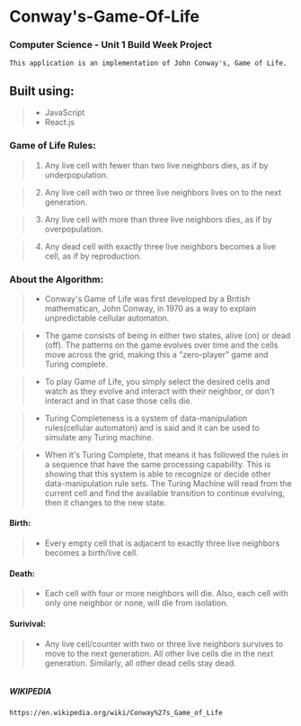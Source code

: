 # Conway's-Game-Of-Life 

### Computer Science - Unit 1 Build Week Project 
```
This application is an implementation of John Conway's, Game of Life.
```
## Built using: 
> - JavaScript
> - React.js

### Game of Life Rules: 

> 1. Any live cell with fewer than two live neighbors dies, as if by underpopulation.

> 2. Any live cell with two or three live neighbors lives on to the next generation.

> 3. Any live cell with more than three live neighbors dies, as if by overpopulation.

> 4. Any dead cell with exactly three live neighbors becomes a live cell, as if by reproduction.

### About the Algorithm: 

> - Conway's Game of Life was first developed by a British mathematican, John Conway, in 1970 as a way to explain unpredictable cellular automaton. 

> - The game consists of being in either two states, alive (on) or dead (off). The patterns on the game evolves over time and the cells move across the grid, making this a "zero-player" game and Turing complete.

> - To play Game of Life, you simply select the desired cells and watch as they evolve and interact with their neighbor, or don't interact and in that case those cells die.

> - Turing Completeness is a system of data-manipulation rules(cellular automaton) and is said and it can be used to simulate any Turing machine.

> - When it's Turing Complete, that means it has followed the rules in a sequence that have the same processing capability. This is showing that this system is able to recognize or decide other data-manipulation rule sets. The Turing Machine will read from the current cell and find the available transition to continue evolving, then it changes to the new state.

#### Birth: 
> - Every empty cell that is adjacent to exactly three live neighbors becomes a birth/live cell.

#### Death: 
> - Each cell with four or more neighbors will die. Also, each cell with only one neighbor or none, will die from isolation.

#### Surivival: 
> - Any live cell/counter with two or three live neighbors survives to move to the next generation. All other live cells die in the next generation. Similarly, all other dead cells stay dead.
```
```
##### WIKIPEDIA
```
https://en.wikipedia.org/wiki/Conway%27s_Game_of_Life
```
